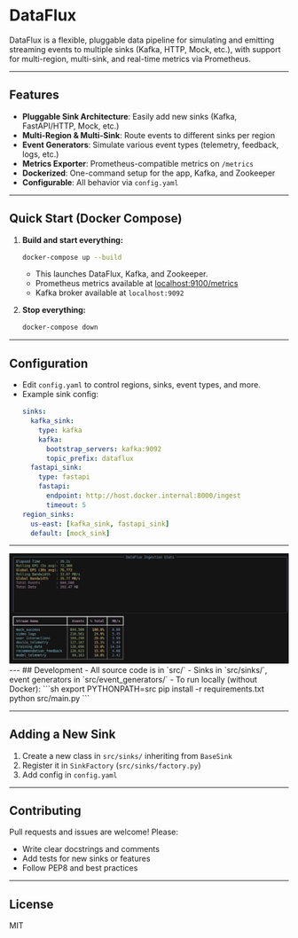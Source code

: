 # DataFlux

DataFlux is a flexible, pluggable data pipeline for simulating and emitting streaming events to multiple sinks (Kafka, HTTP, Mock, etc.), with support for multi-region, multi-sink, and real-time metrics via Prometheus.

---

## Features
- **Pluggable Sink Architecture**: Easily add new sinks (Kafka, FastAPI/HTTP, Mock, etc.)
- **Multi-Region & Multi-Sink**: Route events to different sinks per region
- **Event Generators**: Simulate various event types (telemetry, feedback, logs, etc.)
- **Metrics Exporter**: Prometheus-compatible metrics on `/metrics`
- **Dockerized**: One-command setup for the app, Kafka, and Zookeeper
- **Configurable**: All behavior via `config.yaml`

---

## Quick Start (Docker Compose)

1. **Build and start everything:**
   ```sh
   docker-compose up --build
   ```
   - This launches DataFlux, Kafka, and Zookeeper.
   - Prometheus metrics available at [localhost:9100/metrics](http://localhost:9100/metrics)
   - Kafka broker available at `localhost:9092`

2. **Stop everything:**
   ```sh
   docker-compose down
   ```

---

## Configuration
- Edit `config.yaml` to control regions, sinks, event types, and more.
- Example sink config:
  ```yaml
  sinks:
    kafka_sink:
      type: kafka
      kafka:
        bootstrap_servers: kafka:9092
        topic_prefix: dataflux
    fastapi_sink:
      type: fastapi
      fastapi:
        endpoint: http://host.docker.internal:8000/ingest
        timeout: 5
  region_sinks:
    us-east: [kafka_sink, fastapi_sink]
    default: [mock_sink]
  ```

---

   <div align="center">
     <img src="dataflux.png" alt="DataFlux Metrics Display" width="800"/>
   </div>
---
## Development
- All source code is in `src/`
- Sinks in `src/sinks/`, event generators in `src/event_generators/`
- To run locally (without Docker):
  ```sh
  export PYTHONPATH=src
  pip install -r requirements.txt
  python src/main.py
  ```

---

## Adding a New Sink
1. Create a new class in `src/sinks/` inheriting from `BaseSink`
2. Register it in `SinkFactory` (`src/sinks/factory.py`)
3. Add config in `config.yaml`

---

## Contributing
Pull requests and issues are welcome! Please:
- Write clear docstrings and comments
- Add tests for new sinks or features
- Follow PEP8 and best practices

---

## License
MIT
